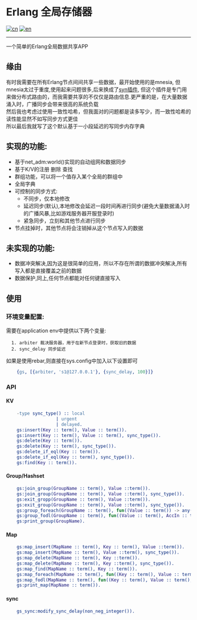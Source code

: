 # Erlang 全局存储器
[![cn](https://img.shields.io/badge/lang-中文-blue.svg)](https://github.com/lafirest/erlang_global_store/blob/main/README.md)
[![en](https://img.shields.io/badge/lang-English-red.svg)](https://github.com/lafirest/erlang_global_store/blob/main/README_en.md)

------
   一个简单的Erlang全局数据共享APP
## 缘由
   有时我需要在所有Erlang节点间间共享一些数据，最开始使用的是mnesia, 但mnesia太过于重度,使用起来问题很多,后来换成了[syn插件](https://github.com/ostinelli/syn ""), 但这个插件是专门用来做分布式路由的，而我需要共享的不仅仅是路由信息.更严重的是，在大量数据涌入时，广播同步会带来很高的系统负载  
   然后我也考虑过使用一致性哈希，但我面对的问题都是读多写少，而一致性哈希的读性能显然不如写同步方式更佳   
   所以最后我就写了这个默认基于一小段延迟的写同步内存字典

## 实现的功能:
   * 基于net_adm:world()实现的自动组网和数据同步
   * 基于K/V的注册 删除 查找
   * 群组功能，可以将一个值存入某个全局的群组中
   * 全局字典
   * 可控制的同步方式:
        * 不同步，仅本地修改
        * 延迟同步(默认),本地修改会延迟一段时间再进行同步(避免大量数据涌入时的广播风暴,比如游戏服务器开服登录时)
        * 紧急同步，立刻和其他节点进行同步
   * 节点挂掉时，其他节点将会注销掉从这个节点写入的数据
## 未实现的功能:
   * 数据冲突解决,因为这是很简单的应用，所以不存在所谓的数据冲突解决,所有写入都是直接覆盖之前的数据
   * 数据保护,同上,任何节点都能对任何键直接写入
## 使用
### 环境变量配置:
   需要在application env中提供以下两个变量:
     
      1. arbiter 裁决服务器，用于在新节点登录时，获取旧的数据
      2. sync_delay 同步延迟
   如果是使用rebar,则直接在sys.config中加入以下设置即可
```Erlang
    {gs, [{arbiter, 's1@127.0.0.1'}, {sync_delay, 100}]}
```
### API
#### KV
```Erlang
    -type sync_type() :: local
                   | urgent
                   | delayed.
    gs:insert(Key :: term(), Value :: term()).
    gs:insert(Key :: term(), Value :: term(), sync_type()).
    gs:delete(Key :: term()).
    gs:delete(Key :: term(), sync_type()).
    gs:delete_if_eql(Key :: term()).
    gs:delete_if_eql(Key :: term(), sync_type()).
    gs:find(Key :: term()).
```
#### Group/Hashset
```Erlang
    gs:join_group(GroupName :: term(), Value ::term()).
    gs:join_group(GroupName :: term(), Value ::term(), sync_type()).
    gs:exit_gropp(GroupName :: term(), Value ::term()).
    gs:exit_group(GroupName :: term(), Value ::term(), sync_type()).
    gs:group_foreach(GroupName :: term(), fun((Value :: term()) -> any())).
    gs:group_fodl(GroupName :: term(), fun((Value :: term(), AccIn :: term()) -> AccOut :: term())).
    gs:print_group(GroupName).
```
#### Map
```Erlang
    gs:map_insert(MapName :: term(), Key :: term(), Value ::term()).
    gs:map_insert(MapName :: term(), Value ::term(), sync_type()).
    gs:map_delete(MapName :: term(), Key ::term()).
    gs:map_delete(MapName :: term(), Key ::term(), sync_type()).
    gs:map_find(MapName :: term(), Key :: term()).
    gs:map_foreach(MapName :: term(), fun((Key :: term(), Value :: term()) -> any())).
    gs:map_fodl(MapName :: term(), fun((Key :: term(), Value :: term(), AccIn :: term()) -> AccOut :: term())).
    gs:print_map(MapName :: term()).
```
#### sync
```Erlang
    gs_sync:modify_sync_delay(non_neg_integer()).
```
